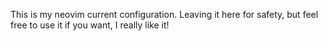 This is my neovim current configuration. Leaving it here for safety, but feel free to use it if you want, I really like it!

